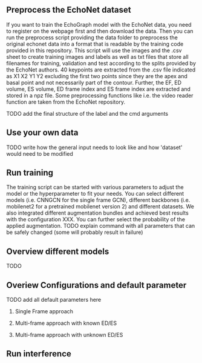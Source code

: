 ## Preprocess the EchoNet dataset

If you want to train the EchoGraph model with the EchoNet data, you need to register on the webpage first and then download the data. 
Then you can run the preprocess script providing the data folder to preprocess the original echonet data into a format that is readable by the training code provided in this repository. This script will use the images and the .csv sheet to create training images and labels as well as txt files that store all filenames for training, validation and test according to the splits provided by the EchoNet authors.
40 keypoints are extracted from the .csv file indicated as X1 X2 Y1 Y2 excluding the first two points since they are the apex and basal point and not necessarily part of the contour. Further, the EF, ED volume, ES volume, ED frame index and ES frame index are extracted and stored in a npz file. Some preprocessing functions like i.e. the video reader function are taken from the EchoNet repository.

TODO add the final structure of the label and the cmd arguments

## Use your own data 
TODO write how the general input needs to look like and how 'dataset' would need to be modified


## Run training 
The training script can be started with various parameters to adjust the model or the hyperparameter to fit your needs.
You can select different models (i.e. CNNGCN for the single frame GCN), different backbones (i.e. mobilenet2 for a pretrained mobilenet version 2) and different datasets. We also integrated different augmentation bundles and achieved best results with the configuration XXX. You can further select the probability of the applied augmentation.
TODO explain command with all parameters that can be safely changed (some will probably result in failure)

## Overview different models
TODO 

## Overiew Configurations and default parameter
TODO add all default parameters here

1) Single Frame approach

2) Multi-frame approach with known ED/ES

3) Multi-frame approach with unknown ED/ES

## Run interference


